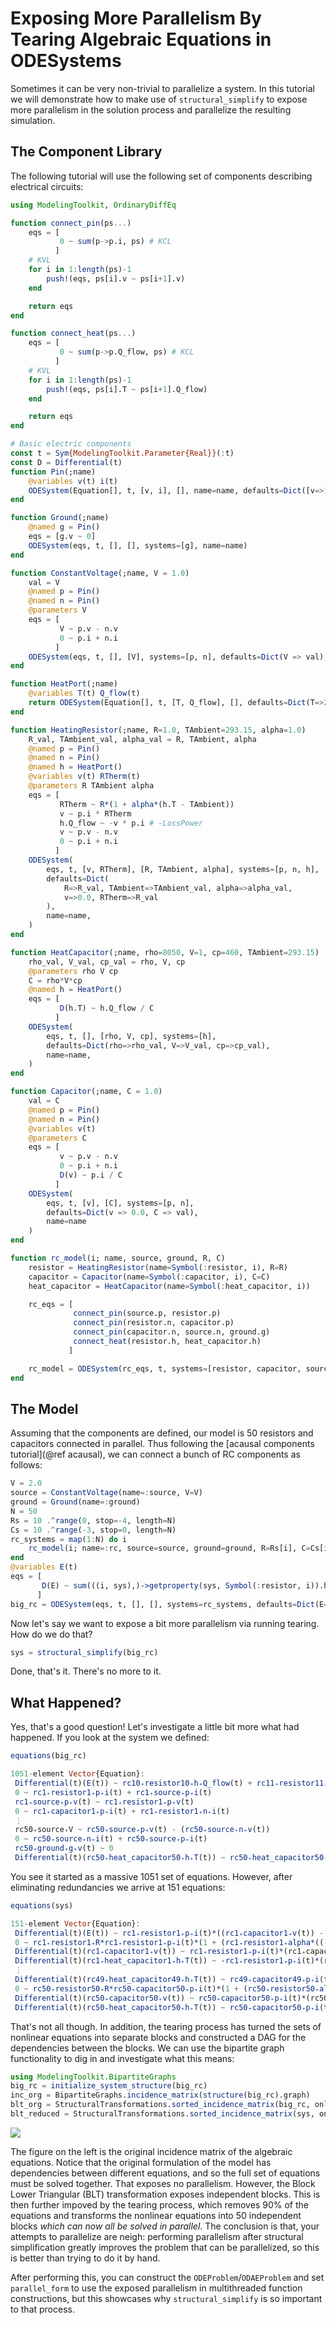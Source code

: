 # Exposing More Parallelism By Tearing Algebraic Equations in ODESystems

Sometimes it can be very non-trivial to parallelize a system. In this tutorial
we will demonstrate how to make use of `structural_simplify` to expose more
parallelism in the solution process and parallelize the resulting simulation.

## The Component Library

The following tutorial will use the following set of components describing
electrical circuits:

```julia
using ModelingToolkit, OrdinaryDiffEq

function connect_pin(ps...)
    eqs = [
           0 ~ sum(p->p.i, ps) # KCL
          ]
    # KVL
    for i in 1:length(ps)-1
        push!(eqs, ps[i].v ~ ps[i+1].v)
    end

    return eqs
end

function connect_heat(ps...)
    eqs = [
           0 ~ sum(p->p.Q_flow, ps) # KCL
          ]
    # KVL
    for i in 1:length(ps)-1
        push!(eqs, ps[i].T ~ ps[i+1].Q_flow)
    end

    return eqs
end

# Basic electric components
const t = Sym{ModelingToolkit.Parameter{Real}}(:t)
const D = Differential(t)
function Pin(;name)
    @variables v(t) i(t)
    ODESystem(Equation[], t, [v, i], [], name=name, defaults=Dict([v=>1.0, i=>1.0]))
end

function Ground(;name)
    @named g = Pin()
    eqs = [g.v ~ 0]
    ODESystem(eqs, t, [], [], systems=[g], name=name)
end

function ConstantVoltage(;name, V = 1.0)
    val = V
    @named p = Pin()
    @named n = Pin()
    @parameters V
    eqs = [
           V ~ p.v - n.v
           0 ~ p.i + n.i
          ]
    ODESystem(eqs, t, [], [V], systems=[p, n], defaults=Dict(V => val), name=name)
end

function HeatPort(;name)
    @variables T(t) Q_flow(t)
    return ODESystem(Equation[], t, [T, Q_flow], [], defaults=Dict(T=>293.15, Q_flow=>0.0), name=name)
end

function HeatingResistor(;name, R=1.0, TAmbient=293.15, alpha=1.0)
    R_val, TAmbient_val, alpha_val = R, TAmbient, alpha
    @named p = Pin()
    @named n = Pin()
    @named h = HeatPort()
    @variables v(t) RTherm(t)
    @parameters R TAmbient alpha
    eqs = [
           RTherm ~ R*(1 + alpha*(h.T - TAmbient))
           v ~ p.i * RTherm
           h.Q_flow ~ -v * p.i # -LossPower
           v ~ p.v - n.v
           0 ~ p.i + n.i
          ]
    ODESystem(
        eqs, t, [v, RTherm], [R, TAmbient, alpha], systems=[p, n, h],
        defaults=Dict(
            R=>R_val, TAmbient=>TAmbient_val, alpha=>alpha_val,
            v=>0.0, RTherm=>R_val
        ),
        name=name,
    )
end

function HeatCapacitor(;name, rho=8050, V=1, cp=460, TAmbient=293.15)
    rho_val, V_val, cp_val = rho, V, cp
    @parameters rho V cp
    C = rho*V*cp
    @named h = HeatPort()
    eqs = [
           D(h.T) ~ h.Q_flow / C
          ]
    ODESystem(
        eqs, t, [], [rho, V, cp], systems=[h],
        defaults=Dict(rho=>rho_val, V=>V_val, cp=>cp_val),
        name=name,
    )
end

function Capacitor(;name, C = 1.0)
    val = C
    @named p = Pin()
    @named n = Pin()
    @variables v(t)
    @parameters C
    eqs = [
           v ~ p.v - n.v
           0 ~ p.i + n.i
           D(v) ~ p.i / C
          ]
    ODESystem(
        eqs, t, [v], [C], systems=[p, n],
        defaults=Dict(v => 0.0, C => val),
        name=name
    )
end

function rc_model(i; name, source, ground, R, C)
    resistor = HeatingResistor(name=Symbol(:resistor, i), R=R)
    capacitor = Capacitor(name=Symbol(:capacitor, i), C=C)
    heat_capacitor = HeatCapacitor(name=Symbol(:heat_capacitor, i))

    rc_eqs = [
              connect_pin(source.p, resistor.p)
              connect_pin(resistor.n, capacitor.p)
              connect_pin(capacitor.n, source.n, ground.g)
              connect_heat(resistor.h, heat_capacitor.h)
             ]

    rc_model = ODESystem(rc_eqs, t, systems=[resistor, capacitor, source, ground, heat_capacitor], name=Symbol(name, i))
end
```

## The Model

Assuming that the components are defined, our model is 50 resistors and
capacitors connected in parallel. Thus following the [acausal components tutorial](@ref acausal),
we can connect a bunch of RC components as follows:

```julia
V = 2.0
source = ConstantVoltage(name=:source, V=V)
ground = Ground(name=:ground)
N = 50
Rs = 10 .^range(0, stop=-4, length=N)
Cs = 10 .^range(-3, stop=0, length=N)
rc_systems = map(1:N) do i
    rc_model(i; name=:rc, source=source, ground=ground, R=Rs[i], C=Cs[i])
end
@variables E(t)
eqs = [
       D(E) ~ sum(((i, sys),)->getproperty(sys, Symbol(:resistor, i)).h.Q_flow, enumerate(rc_systems))
      ]
big_rc = ODESystem(eqs, t, [], [], systems=rc_systems, defaults=Dict(E=>0.0))
```

Now let's say we want to expose a bit more parallelism via running tearing.
How do we do that?

```julia
sys = structural_simplify(big_rc)
```

Done, that's it. There's no more to it.

## What Happened?

Yes, that's a good question! Let's investigate a little bit more what had happened.
If you look at the system we defined:

```julia
equations(big_rc)

1051-element Vector{Equation}:
 Differential(t)(E(t)) ~ rc10₊resistor10₊h₊Q_flow(t) + rc11₊resistor11₊h₊Q_flow(t) + rc12₊resistor12₊h₊Q_flow(t) + rc13₊resistor13₊h₊Q_flow(t) + rc14₊resistor14₊h₊Q_flow(t) + rc15₊resistor15₊h₊Q_flow(t) + rc16₊resistor16₊h₊Q_flow(t) + rc17₊resistor17₊h₊Q_flow(t) + rc18₊resistor18₊h₊Q_flow(t) + rc19₊resistor19₊h₊Q_flow(t) + rc1₊resistor1₊h₊Q_flow(t) + rc20₊resistor20₊h₊Q_flow(t) + rc21₊resistor21₊h₊Q_flow(t) + rc22₊resistor22₊h₊Q_flow(t) + rc23₊resistor23₊h₊Q_flow(t) + rc24₊resistor24₊h₊Q_flow(t) + rc25₊resistor25₊h₊Q_flow(t) + rc26₊resistor26₊h₊Q_flow(t) + rc27₊resistor27₊h₊Q_flow(t) + rc28₊resistor28₊h₊Q_flow(t) + rc29₊resistor29₊h₊Q_flow(t) + rc2₊resistor2₊h₊Q_flow(t) + rc30₊resistor30₊h₊Q_flow(t) + rc31₊resistor31₊h₊Q_flow(t) + rc32₊resistor32₊h₊Q_flow(t) + rc33₊resistor33₊h₊Q_flow(t) + rc34₊resistor34₊h₊Q_flow(t) + rc35₊resistor35₊h₊Q_flow(t) + rc36₊resistor36₊h₊Q_flow(t) + rc37₊resistor37₊h₊Q_flow(t) + rc38₊resistor38₊h₊Q_flow(t) + rc39₊resistor39₊h₊Q_flow(t) + rc3₊resistor3₊h₊Q_flow(t) + rc40₊resistor40₊h₊Q_flow(t) + rc41₊resistor41₊h₊Q_flow(t) + rc42₊resistor42₊h₊Q_flow(t) + rc43₊resistor43₊h₊Q_flow(t) + rc44₊resistor44₊h₊Q_flow(t) + rc45₊resistor45₊h₊Q_flow(t) + rc46₊resistor46₊h₊Q_flow(t) + rc47₊resistor47₊h₊Q_flow(t) + rc48₊resistor48₊h₊Q_flow(t) + rc49₊resistor49₊h₊Q_flow(t) + rc4₊resistor4₊h₊Q_flow(t) + rc50₊resistor50₊h₊Q_flow(t) + rc5₊resistor5₊h₊Q_flow(t) + rc6₊resistor6₊h₊Q_flow(t) + rc7₊resistor7₊h₊Q_flow(t) + rc8₊resistor8₊h₊Q_flow(t) + rc9₊resistor9₊h₊Q_flow(t)
 0 ~ rc1₊resistor1₊p₊i(t) + rc1₊source₊p₊i(t)
 rc1₊source₊p₊v(t) ~ rc1₊resistor1₊p₊v(t)
 0 ~ rc1₊capacitor1₊p₊i(t) + rc1₊resistor1₊n₊i(t)
 ⋮
 rc50₊source₊V ~ rc50₊source₊p₊v(t) - (rc50₊source₊n₊v(t))
 0 ~ rc50₊source₊n₊i(t) + rc50₊source₊p₊i(t)
 rc50₊ground₊g₊v(t) ~ 0
 Differential(t)(rc50₊heat_capacitor50₊h₊T(t)) ~ rc50₊heat_capacitor50₊h₊Q_flow(t)*(rc50₊heat_capacitor50₊V^-1)*(rc50₊heat_capacitor50₊cp^-1)*(rc50₊heat_capacitor50₊rho^-1)
```

You see it started as a massive 1051 set of equations. However, after eliminating
redundancies we arrive at 151 equations:

```julia
equations(sys)

151-element Vector{Equation}:
 Differential(t)(E(t)) ~ rc1₊resistor1₊p₊i(t)*((rc1₊capacitor1₊v(t)) - rc1₊source₊V) + rc4₊resistor4₊p₊i(t)*((rc4₊capacitor4₊v(t)) - rc4₊source₊V) - ((rc10₊capacitor10₊p₊i(t))*(rc10₊source₊V - (rc10₊capacitor10₊v(t)))) - ((rc11₊capacitor11₊p₊i(t))*(rc11₊source₊V - (rc11₊capacitor11₊v(t)))) - ((rc12₊capacitor12₊p₊i(t))*(rc12₊source₊V - (rc12₊capacitor12₊v(t)))) - ((rc13₊capacitor13₊p₊i(t))*(rc13₊source₊V - (rc13₊capacitor13₊v(t)))) - ((rc14₊capacitor14₊p₊i(t))*(rc14₊source₊V - (rc14₊capacitor14₊v(t)))) - ((rc15₊capacitor15₊p₊i(t))*(rc15₊source₊V - (rc15₊capacitor15₊v(t)))) - ((rc16₊capacitor16₊p₊i(t))*(rc16₊source₊V - (rc16₊capacitor16₊v(t)))) - ((rc17₊capacitor17₊p₊i(t))*(rc17₊source₊V - (rc17₊capacitor17₊v(t)))) - ((rc18₊capacitor18₊p₊i(t))*(rc18₊source₊V - (rc18₊capacitor18₊v(t)))) - ((rc19₊capacitor19₊p₊i(t))*(rc19₊source₊V - (rc19₊capacitor19₊v(t)))) - ((rc20₊capacitor20₊p₊i(t))*(rc20₊source₊V - (rc20₊capacitor20₊v(t)))) - ((rc21₊capacitor21₊p₊i(t))*(rc21₊source₊V - (rc21₊capacitor21₊v(t)))) - ((rc22₊capacitor22₊p₊i(t))*(rc22₊source₊V - (rc22₊capacitor22₊v(t)))) - ((rc23₊capacitor23₊p₊i(t))*(rc23₊source₊V - (rc23₊capacitor23₊v(t)))) - ((rc24₊capacitor24₊p₊i(t))*(rc24₊source₊V - (rc24₊capacitor24₊v(t)))) - ((rc25₊capacitor25₊p₊i(t))*(rc25₊source₊V - (rc25₊capacitor25₊v(t)))) - ((rc26₊capacitor26₊p₊i(t))*(rc26₊source₊V - (rc26₊capacitor26₊v(t)))) - ((rc27₊capacitor27₊p₊i(t))*(rc27₊source₊V - (rc27₊capacitor27₊v(t)))) - ((rc28₊capacitor28₊p₊i(t))*(rc28₊source₊V - (rc28₊capacitor28₊v(t)))) - ((rc29₊capacitor29₊p₊i(t))*(rc29₊source₊V - (rc29₊capacitor29₊v(t)))) - ((rc2₊capacitor2₊p₊i(t))*(rc2₊source₊V - (rc2₊capacitor2₊v(t)))) - ((rc30₊capacitor30₊p₊i(t))*(rc30₊source₊V - (rc30₊capacitor30₊v(t)))) - ((rc31₊capacitor31₊p₊i(t))*(rc31₊source₊V - (rc31₊capacitor31₊v(t)))) - ((rc32₊capacitor32₊p₊i(t))*(rc32₊source₊V - (rc32₊capacitor32₊v(t)))) - ((rc33₊capacitor33₊p₊i(t))*(rc33₊source₊V - (rc33₊capacitor33₊v(t)))) - ((rc34₊capacitor34₊p₊i(t))*(rc34₊source₊V - (rc34₊capacitor34₊v(t)))) - ((rc35₊capacitor35₊p₊i(t))*(rc35₊source₊V - (rc35₊capacitor35₊v(t)))) - ((rc36₊capacitor36₊p₊i(t))*(rc36₊source₊V - (rc36₊capacitor36₊v(t)))) - ((rc37₊capacitor37₊p₊i(t))*(rc37₊source₊V - (rc37₊capacitor37₊v(t)))) - ((rc38₊capacitor38₊p₊i(t))*(rc38₊source₊V - (rc38₊capacitor38₊v(t)))) - ((rc39₊capacitor39₊p₊i(t))*(rc39₊source₊V - (rc39₊capacitor39₊v(t)))) - ((rc3₊capacitor3₊p₊i(t))*(rc3₊source₊V - (rc3₊capacitor3₊v(t)))) - ((rc40₊capacitor40₊p₊i(t))*(rc40₊source₊V - (rc40₊capacitor40₊v(t)))) - ((rc41₊capacitor41₊p₊i(t))*(rc41₊source₊V - (rc41₊capacitor41₊v(t)))) - ((rc42₊capacitor42₊p₊i(t))*(rc42₊source₊V - (rc42₊capacitor42₊v(t)))) - ((rc43₊capacitor43₊p₊i(t))*(rc43₊source₊V - (rc43₊capacitor43₊v(t)))) - ((rc44₊capacitor44₊p₊i(t))*(rc44₊source₊V - (rc44₊capacitor44₊v(t)))) - ((rc45₊capacitor45₊p₊i(t))*(rc45₊source₊V - (rc45₊capacitor45₊v(t)))) - ((rc46₊capacitor46₊p₊i(t))*(rc46₊source₊V - (rc46₊capacitor46₊v(t)))) - ((rc47₊capacitor47₊p₊i(t))*(rc47₊source₊V - (rc47₊capacitor47₊v(t)))) - ((rc48₊capacitor48₊p₊i(t))*(rc48₊source₊V - (rc48₊capacitor48₊v(t)))) - ((rc49₊capacitor49₊p₊i(t))*(rc49₊source₊V - (rc49₊capacitor49₊v(t)))) - ((rc50₊capacitor50₊p₊i(t))*(rc50₊source₊V - (rc50₊capacitor50₊v(t)))) - ((rc5₊capacitor5₊p₊i(t))*(rc5₊source₊V - (rc5₊capacitor5₊v(t)))) - ((rc6₊capacitor6₊p₊i(t))*(rc6₊source₊V - (rc6₊capacitor6₊v(t)))) - ((rc7₊capacitor7₊p₊i(t))*(rc7₊source₊V - (rc7₊capacitor7₊v(t)))) - ((rc8₊capacitor8₊p₊i(t))*(rc8₊source₊V - (rc8₊capacitor8₊v(t)))) - ((rc9₊capacitor9₊p₊i(t))*(rc9₊source₊V - (rc9₊capacitor9₊v(t))))
 0 ~ rc1₊resistor1₊R*rc1₊resistor1₊p₊i(t)*(1 + (rc1₊resistor1₊alpha*((-rc1₊resistor1₊TAmbient) - ((rc1₊resistor1₊p₊i(t))*((rc1₊capacitor1₊v(t)) - rc1₊source₊V))))) + rc1₊capacitor1₊v(t) - rc1₊source₊V
 Differential(t)(rc1₊capacitor1₊v(t)) ~ rc1₊resistor1₊p₊i(t)*(rc1₊capacitor1₊C^-1)
 Differential(t)(rc1₊heat_capacitor1₊h₊T(t)) ~ -rc1₊resistor1₊p₊i(t)*(rc1₊heat_capacitor1₊V^-1)*(rc1₊heat_capacitor1₊cp^-1)*(rc1₊heat_capacitor1₊rho^-1)*((rc1₊capacitor1₊v(t)) - rc1₊source₊V)
 ⋮
 Differential(t)(rc49₊heat_capacitor49₊h₊T(t)) ~ rc49₊capacitor49₊p₊i(t)*(rc49₊heat_capacitor49₊V^-1)*(rc49₊heat_capacitor49₊cp^-1)*(rc49₊heat_capacitor49₊rho^-1)*(rc49₊source₊V - (rc49₊capacitor49₊v(t)))
 0 ~ rc50₊resistor50₊R*rc50₊capacitor50₊p₊i(t)*(1 + (rc50₊resistor50₊alpha*(((rc50₊capacitor50₊p₊i(t))*(rc50₊source₊V - (rc50₊capacitor50₊v(t)))) - rc50₊resistor50₊TAmbient))) - (rc50₊source₊V - (rc50₊capacitor50₊v(t)))
 Differential(t)(rc50₊capacitor50₊v(t)) ~ rc50₊capacitor50₊p₊i(t)*(rc50₊capacitor50₊C^-1)
 Differential(t)(rc50₊heat_capacitor50₊h₊T(t)) ~ rc50₊capacitor50₊p₊i(t)*(rc50₊heat_capacitor50₊V^-1)*(rc50₊heat_capacitor50₊cp^-1)*(rc50₊heat_capacitor50₊rho^-1)*(rc50₊source₊V - (rc50₊capacitor50₊v(t)))
```

That's not all though. In addition, the tearing process has turned the sets of
nonlinear equations into separate blocks and constructed a DAG for the dependencies
between the blocks. We can use the bipartite graph functionality to dig in and
investigate what this means:

```julia
using ModelingToolkit.BipartiteGraphs
big_rc = initialize_system_structure(big_rc)
inc_org = BipartiteGraphs.incidence_matrix(structure(big_rc).graph)
blt_org = StructuralTransformations.sorted_incidence_matrix(big_rc, only_algeqs=true, only_algvars=true)
blt_reduced = StructuralTransformations.sorted_incidence_matrix(sys, only_algeqs=true, only_algvars=true)
```

![](https://user-images.githubusercontent.com/1814174/110589027-d4ec9b00-8143-11eb-8880-651da986504d.PNG)

The figure on the left is the original incidence matrix of the algebraic equations.
Notice that the original formulation of the model has dependencies between different
equations, and so the full set of equations must be solved together. That exposes
no parallelism. However, the Block Lower Triangular (BLT) transformation exposes
independent blocks. This is then further impoved by the tearing process, which
removes 90% of the equations and transforms the nonlinear equations into 50
independent blocks *which can now all be solved in parallel*. The conclusion
is that, your attempts to parallelize are neigh: performing parallelism after
structural simplification greatly improves the problem that can be parallelized,
so this is better than trying to do it by hand.

After performing this, you can construct the `ODEProblem`/`ODAEProblem` and set
`parallel_form` to use the exposed parallelism in multithreaded function
constructions, but this showcases why `structural_simplify` is so important
to that process.
